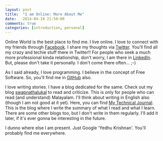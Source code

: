 ```yaml
---
layout: post
title:  "I am Online: More About Me"
date:   2014-04-18 21:50:00
comments: true
categories: [introduction, personal]
---
```


Online World is the best place to find me. I live online. I love to connect with my friends through [Facebook][facebook]. I share my thoughts via [Twitter][twitter]. You'll find all my crazy and techie stuff there in Twitter!! For people who seek a much more professional kinda relationship, don't worry, I am there in [LinkedIn][linkedin]. But, please don't take it personally. I don't come there often... ;-)

As I said already, I love programming. I believe in the concept of Free Software. So, you'll find me in [GitHub][github] also.

I love writing stories. I have a blog dedicated for the same. Check out my blog [swapnathalukal][swapnathalukal] to read and criticize. This is only for people who can read (and understand) Malayalam. I'll think about writing in English also (though I am not good at it yet). Here, you can find [My Technical Journal][my_tech_journal]. This is the blog where I write the summary of what I read and what I learn. There are some other blogs too, but I don't write in them regularly. I'll add it later, if it's ever gonna be interesting in the future.

I dunno where else I am present. Just Google 'Yedhu Krishnan'. You'll probably find me everywhere.

[facebook]: https://facebook.com/yedhukrishnan
[twitter]: https://twitter.com/yedhukrishnan
[linkedin]: http://in.linkedin.com/in/yedhukrishnan
[github]: https://github.com/yedhukrishnan
[swapnathalukal]: http://swapnathalukal.blogspot.in
[my_tech_journal]: http://www.yedhukrishnan.in/
